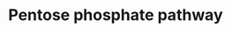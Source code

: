 ---
annotations:
- id: PW:0000045
  parent: classic metabolic pathway
  type: Pathway Ontology
  value: pentose phosphate pathway
authors:
- MaintBot
- Fehrhart
- Lawson
- Teacup
- Mkutmon
- Eweitz
description: The pentose phosphate pathway is a process of glucose turnover that produces
  NADPH as reducing equivalents and pentoses as essential parts of nucleotides. This
  metabolic pathway is parallel to glycolysis. It generates NADPH and pentoses (5-carbon
  sugars) as well as ribose 5-phosphate, the last one a precursor for the synthesis
  of nucleotides. While it does involve oxidation of glucose, its primary role is
  anabolic rather than catabolic. The pathway is especially important in erythrocytes.
  There are two distinct phases in the pathway. The first is the oxidative phase,
  in which NADPH is generated, and the second is the non-oxidative synthesis of 5-carbon
  sugars.
last-edited: 2021-05-27
organisms:
- Anopheles gambiae
redirect_from:
- /index.php/Pathway:WP1231
- /instance/WP1231
- /instance/WP1231_rr118327
revision: r118327
schema-jsonld:
- '@context': https://schema.org/
  '@id': https://wikipathways.github.io/pathways/WP1231.html
  '@type': Dataset
  creator:
    '@type': Organization
    name: WikiPathways
  description: The pentose phosphate pathway is a process of glucose turnover that
    produces NADPH as reducing equivalents and pentoses as essential parts of nucleotides.
    This metabolic pathway is parallel to glycolysis. It generates NADPH and pentoses
    (5-carbon sugars) as well as ribose 5-phosphate, the last one a precursor for
    the synthesis of nucleotides. While it does involve oxidation of glucose, its
    primary role is anabolic rather than catabolic. The pathway is especially important
    in erythrocytes. There are two distinct phases in the pathway. The first is the
    oxidative phase, in which NADPH is generated, and the second is the non-oxidative
    synthesis of 5-carbon sugars.
  keywords:
  - 6-Phosphogluconate
  - 6-Phosphonoglucono-delta-lactone
  - AgaP_AGAP004197
  - AgaP_AGAP005080
  - AgaP_AGAP010866
  - AgaP_AGAP011457
  - AgaP_AGAP011800
  - Erythrose-4-Phosphate
  - Fructose-6-Phosphate
  - G6PD
  - Glucose-6-Phosphate
  - Glyceraldehyde-3-phosphate
  - Ribose-5-Phosphate
  - Ribulose-5-Phosphate
  - Sedoheptulose-7-Phosphate
  - Xylulose-5-Phosphate
  license: CC0
  name: Pentose phosphate pathway
seo: CreativeWork
title: Pentose phosphate pathway
wpid: WP1231
---